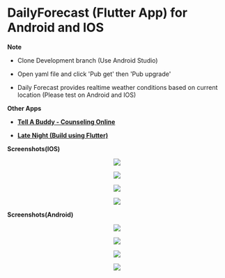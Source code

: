 # DailyForecast (Flutter App) for Android and IOS

<strong>Note</strong>
  - <p>Clone Development branch (Use Android Studio)</p>
  - <p>Open yaml file and click 'Pub get' then 'Pub upgrade'</p>
  - <p>Daily Forecast provides realtime weather conditions based on current location (Please test on Android and IOS)</p>
  <strong>Other Apps</strong>
  - <p><strong><a href="https://play.google.com/store/apps/details?id=za.co.addcolour.tellabuddy">Tell A Buddy - Counseling Online</a></strong></p>
 - <p><strong><a href="https://play.google.com/store/apps/details?id=za.co.addcolour.late_night">Late Night (Build using Flutter)</a></strong></p>
 
<p><strong>Screenshots(IOS)</strong></p>
  <p align="center"><img src="https://github.com/mphocharlienkuna/Flutter-Daily-Forecast/blob/Development/images/ios_one.png"/></p>
  <p align="center"><img src="https://github.com/mphocharlienkuna/Flutter-Daily-Forecast/blob/Development/images/ios_two.png"/></p>
  <p align="center"><img src="https://github.com/mphocharlienkuna/Flutter-Daily-Forecast/blob/Development/images/ios_three.png"/></p>
  <p align="center"><img src="https://github.com/mphocharlienkuna/Flutter-Daily-Forecast/blob/Development/images/ios_four.png"/></p>

<p><strong>Screenshots(Android)</strong></p>
  <p align="center"><img src="https://github.com/mphocharlienkuna/Flutter-Daily-Forecast/blob/Development/images/android_one.jpeg"/></p>
  <p align="center"><img src="https://github.com/mphocharlienkuna/Flutter-Daily-Forecast/blob/Development/images/android_two.jpeg"/></p>
  <p align="center"><img src="https://github.com/mphocharlienkuna/Flutter-Daily-Forecast/blob/Development/images/android_three.jpeg"/></p>
  <p align="center"><img src="https://github.com/mphocharlienkuna/Flutter-Daily-Forecast/blob/Development/images/android_four.jpeg"/></p>
